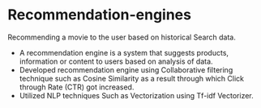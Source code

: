 # Recommendation-engines
Recommending a movie to the user based on historical Search data. 
* A recommendation engine is a system that suggests products, information or content to users based on analysis of data.
* Developed recommendation engine using Collaborative filtering technique such as Cosine Similarity as a result through which Click through Rate (CTR) got increased.
* Utilized NLP techniques Such as Vectorization using Tf-idf Vectorizer.


